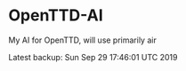 # OpenTTD-AI
My AI for OpenTTD, will use primarily air

Latest backup: Sun Sep 29 17:46:01 UTC 2019
